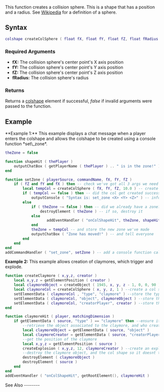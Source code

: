 This function creates a collision sphere. This is a shape that has a position and a radius. See [Wikipedia](http://en.wikipedia.org/wiki/Sphere) for a definition of a sphere.

Syntax
------

``` lua
colshape createColSphere ( float fX, float fY, float fZ, float fRadius )
```

### Required Arguments

-   **fX:** The collision sphere's center point's X axis position
-   **fY:** The collision sphere's center point's Y axis position
-   **fZ:** The collision sphere's center point's Z axis position
-   **fRadius:** The collision sphere's radius

### Returns

Returns a [colshape](/docs/colshape.md "wikilink") element if successful, *false* if invalid arguments were passed to the function.

Example
-------

<section name="Server" class="server" show="true">
**Example 1:** This example displays a chat message when a player enters the colshape and allows the colshape to be created using a console function *set\_zone*.

``` lua
theZone = false

function shapeHit ( thePlayer ) 
    outputChatBox ( getPlayerName ( thePlayer ) .. " is in the zone!" ) -- display a message in everyone's chat box
end

function setZone ( playerSource, commandName, fX, fY, fZ )
    if ( fZ and fY and fX ) then -- check we've got all 3 args we need
        local tempCol = createColSphere ( fX, fY, fZ, 10.0 ) -- create a col
        if ( tempCol == false ) then -- did the col get created successfully?
            outputConsole ( "Syntax is: set_zone <X> <Y> <Z>" ) -- inform the user what the valid syntax is
        else
            if ( theZone ~= false ) then -- did we already have a zone?
                destroyElement ( theZone ) -- if so, destroy it
            else
                   addEventHandler ( "onColShapeHit", theZone, shapeHit ) -- add a handler for the onColShapeHit event
            end
            theZone = tempCol -- and store the new zone we've made
            outputChatBox ( "Zone has moved!" ) -- and tell everyone
        end
    end
end
addCommandHandler ( "set_zone", setZone ) -- add a console function called set_zone that will trigger the function setZone
```

**Example 2:** This example allows creation of claymores, which trigger and explode.

``` lua
function createClaymore ( x,y,z, creator )
    local x,y,z = getElementPosition ( creator )
    local claymoreObject = createObject ( 1945, x, y, z - 1, 0, 0, 90 ) --create an object which looks like a claymore
    local claymoreCol = createColSphere ( x, y, z, 1 ) --create a col sphere with radius 1
    setElementData ( claymoreCol , "type", "claymore" ) --store the type of colshape so it can be retrieved
    setElementData ( claymoreCol, "object", claymoreObject ) --store the object of the claymore
    setElementData ( claymoreCol, "creatorPlayer", creator ) --store the person who created it
end

function claymoreHit ( player, matchingDimension )
    if getElementData ( source, "type" ) == "claymore" then --ensure its a claymore
        --retrieve the object associated to the claymore, and who created it
        local claymoreObject = getElementData ( source, "object" )
        local claymoreCreator = getElementData ( source, "creatorPlayer" )
        --get the position of the claymore
        local x,y,z = getElementPosition ( source )
        createExplosion ( x,y,z, 12, claymoreCreator ) --create an explosion, associated to the creator, of a small size at the col's position
        --destroy the claymore object, and the col shape so it doesnt trigger again.
        destroyElement ( claymoreObject )
        destroyElement ( source )
    end
end
addEventHandler ( "onColShapeHit", getRootElement(), claymoreHit )
```

</section>
See Also
--------
